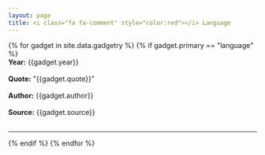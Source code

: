 ```yaml
---
layout: page
title: <i class="fa fa-comment" style="color:red"></i> Language
---
```


{% for gadget in site.data.gadgetry %}
{% if gadget.primary == "language" %}
  <br>
  **Year:** {{gadget.year}}
  <br>
  <br>
  **Quote:** "{{gadget.quote}}"
  <br>
  <br>
  **Author:** {{gadget.author}}
  <br>
  <br>
  **Source:** {{gadget.source}}
  <br>
  <br>
  <hr/>
{% endif %}
{% endfor %}
